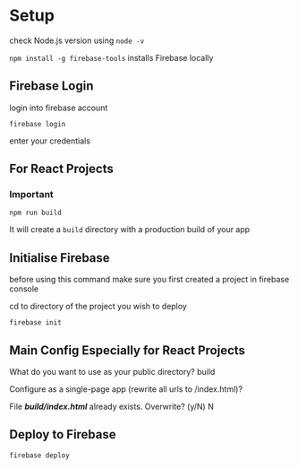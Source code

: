 # Setup

 check Node.js version using `node -v`

`npm install -g firebase-tools`  installs Firebase locally

## Firebase Login

 login into firebase account

`firebase login`

enter your credentials

## For React Projects
### Important

`npm run build`

 It will create a `build` directory with a production build of your app

## Initialise Firebase

 before using this command make sure you first created a project in firebase console

 cd to directory of the project you wish to deploy

`firebase init`

## Main Config Especially for React Projects

What do you want to use as your public directory? build <br>

Configure as a single-page app (rewrite all urls to /index.html)? <br>

File ***build/index.html*** already exists. Overwrite? (y/N) N

## Deploy to Firebase

`firebase deploy`





